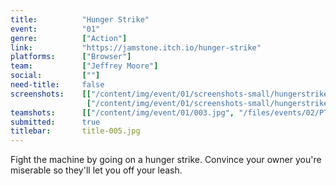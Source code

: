 ```yaml
---
title:          "Hunger Strike"
event:          "01"
genre:          ["Action"]
link:           "https://jamstone.itch.io/hunger-strike"
platforms:      ["Browser"]
team:           ["Jeffrey Moore"]
social:         [""]
need-title:     false
screenshots:    [["/content/img/event/01/screenshots-small/hungerstrike-000.jpg", "/content/img/event/01/screenshots/hungerstrike-000.jpg"],
                 ["/content/img/event/01/screenshots-small/hungerstrike-001.jpg", "/content/img/event/01/screenshots/hungerstrike-001.jpg"]]
teamshots:      [["/content/img/event/01/003.jpg", "/files/events/02/PTBOGameJam01-003.png"]]
submitted:      true
titlebar:       title-005.jpg
---
```

Fight the machine by going on a hunger strike. Convince your owner you're miserable so they'll let you off your leash.
